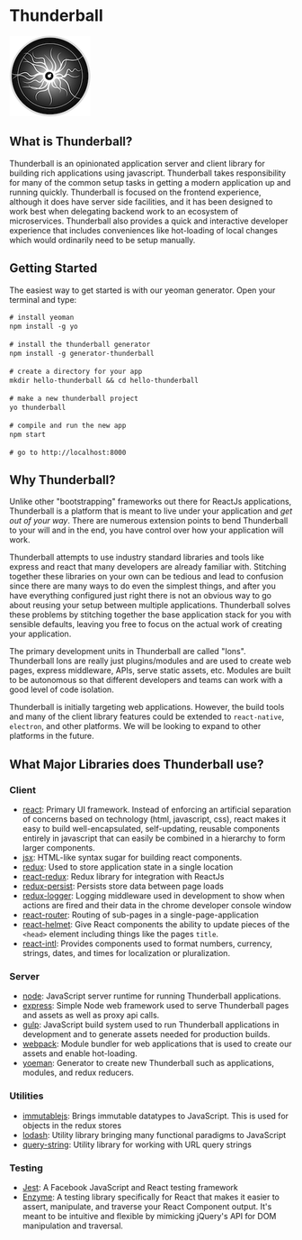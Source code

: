 # Thunderball

![](thunderball-small.png)

## What is Thunderball?

Thunderball is an opinionated application server and client library for building rich applications using javascript. Thunderball takes responsibility for many of the common setup tasks in getting a modern application up and running quickly. Thunderball is focused on the frontend experience, although it does have server side facilities, and it has been designed to work best when delegating backend work to an ecosystem of microservices. Thunderball also provides a quick and interactive developer experience that includes conveniences like hot-loading of local changes which would ordinarily need to be setup manually.

## Getting Started

The easiest way to get started is with our yeoman generator. Open your terminal and type:

```
# install yeoman
npm install -g yo

# install the thunderball generator
npm install -g generator-thunderball

# create a directory for your app
mkdir hello-thunderball && cd hello-thunderball

# make a new thunderball project
yo thunderball

# compile and run the new app
npm start

# go to http://localhost:8000
```

## Why Thunderball?

Unlike other "bootstrapping" frameworks out there for ReactJs applications, Thunderball is a platform that is meant to live under your application and _get out of your way_. There are numerous extension points to bend Thunderball to your will and in the end, you have control over how your application will work.

Thunderball attempts to use industry standard libraries and tools like express and react that many developers are already familiar with. Stitching together these libraries on your own can be tedious and lead to confusion since there are many ways to do even the simplest things, and after you have everything configured just right there is not an obvious way to go about reusing your setup between multiple applications. Thunderball solves these problems by stitching together the base application stack for you with sensible defaults, leaving you free to focus on the actual work of creating your application.

The primary development units in Thunderball are called "Ions". Thunderball Ions are really just plugins/modules and are used to create web pages, express middleware, APIs, serve static assets, etc. Modules are built to be autonomous so that different developers and teams can work with a good level of code isolation.

Thunderball is initially targeting web applications. However, the build tools and many of the client library features could be extended to `react-native`, `electron`, and other platforms. We will be looking to expand to other platforms in the future.

## What Major Libraries does Thunderball use?

### Client

* [react](https://facebook.github.io/react/): Primary UI framework. Instead of enforcing an artificial separation of concerns based on technology \(html, javascript, css\), react makes it easy to build well-encapsulated, self-updating, reusable components entirely in javascript that can easily be combined in a hierarchy to form larger components.
* [jsx](https://facebook.github.io/jsx/): HTML-like syntax sugar for building react components.
* [redux](http://redux.js.org/): Used to store application state in a single location
* [react-redux](https://github.com/reactjs/react-redux): Redux library for integration with ReactJs
* [redux-persist](https://github.com/rt2zz/redux-persist): Persists store data between page loads
* [redux-logger](https://github.com/evgenyrodionov/redux-logger): Logging middleware used in development to show when actions are fired and their data in the chrome developer console window
* [react-router](https://github.com/reactjs/react-router): Routing of sub-pages in a single-page-application
* [react-helmet](https://github.com/nfl/react-helmet): Give React components the ability to update pieces of the `<head>` element including things like the pages `title`.
* [react-intl](https://github.com/yahoo/react-intl): Provides components used to format numbers, currency, strings, dates, and times for localization or pluralization.

### Server

* [node](https://nodejs.org/en/): JavaScript server runtime for running Thunderball applications.
* [express](https://expressjs.com/): Simple Node web framework used to serve Thunderball pages and assets as well as proxy api calls.
* [gulp](http://gulpjs.com/): JavaScript build system used to run Thunderball applications in development and to generate assets needed for production builds.
* [webpack](https://webpack.github.io/): Module bundler for web applications that is used to create our assets and enable hot-loading.
* [yoeman](http://yeoman.io/): Generator to create new Thunderball such as applications, modules, and redux reducers.

### Utilities

* [immutablejs](https://facebook.github.io/immutable-js/): Brings immutable datatypes to JavaScript. This is used for objects in the redux stores
* [lodash](https://lodash.com/docs): Utility library bringing many functional paradigms to JavaScript
* [query-string](https://github.com/sindresorhus/query-string): Utility library for working with URL query strings

### Testing

* [Jest](https://facebook.github.io/jest/): A Facebook JavaScript and React testing framework
* [Enzyme](https://github.com/airbnb/enzyme): A testing library specifically for React that makes it easier to assert, manipulate, and traverse your React Component output. It's meant to be intuitive and flexible by mimicking jQuery's API for DOM manipulation and traversal.

